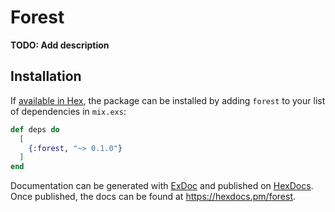 # Forest

**TODO: Add description**

## Installation

If [available in Hex](https://hex.pm/docs/publish), the package can be installed
by adding `forest` to your list of dependencies in `mix.exs`:

```elixir
def deps do
  [
    {:forest, "~> 0.1.0"}
  ]
end
```

Documentation can be generated with [ExDoc](https://github.com/elixir-lang/ex_doc)
and published on [HexDocs](https://hexdocs.pm). Once published, the docs can
be found at <https://hexdocs.pm/forest>.


